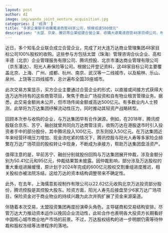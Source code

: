 ```yaml
---
layout: post
author: AI
image: img/wanda_joint_venture_acquisition.jpg
categories: [ '經濟' ]
title: "多家企業聯手收購萬達商管48家公司，規模或達500億元"
description: "太盟、京東、騰訊等企業組建合營企業，收購大連萬達商管48家目標公司，布局全國一二線及部分三四線城市，助力萬達流動性並推動輕資產轉型，交易金額傳聞高達500億元。此次合作反映中國核心城市商業地產長期潛力，但萬達部分股權仍受仲裁和法凍影響，資本結構調整仍有不確定性。"
---
```

近日，多个知名企业联合成立合营企业，完成了对大连万达商业管理集团48家目标公司100%股权的收购。这些参与方包括太盟（珠海）管理咨询合伙企业、高和丰德（北京）企业管理服务有限公司、腾讯控股、北京市潘达商业管理有限公司（京东潘达）、阳光人寿保险等公司。根据公开登记资料，这48家目标公司主要覆盖北京、上海、广州、成都、杭州、南京、武汉等一二线城市，以及榆林、乐山、泉州、上饶等三四线城市，总计遍布全国39座城市。

此次交易方案显示，买方企业主要通过合营企业的形式，以直接或间接方式获得大连万达所持有的这些商管项目，聚焦于商业广场投资和自有物业租赁管理业务。据悉，此交易金额尚未公开，但市场传闻金额或高达500亿元。有多数业内人士预测，此举将为万达集团纾解流动性压力，同时推动其轻资产战略转型。

回顾本次参与收购的企业，与万达集团早有合作渊源。例如，在2018年，腾讯控股联合京东、苏宁、融创就曾共同向万达商管注资，收购万达在港股退市时引入投资者手中的部分股份，其中腾讯投入100亿元、京东则投入50亿元。在万达集团近年来经营环境压力增加、现金流吃紧的情况下，腾讯控股与阳光人寿等多家险企频繁在万达广场项目的股权转让中现身，不断成为承接方，帮助万达集团盘活资产。

值得注意的是，早前苏宁、融创分别就股份回购与万达集团展开仲裁，涉及金额分别为50.41亿元和95亿元，仲裁结果暂未披露。因仲裁影响，部分涉及万达股权的重大重组进展缓慢，原计划于2024年完成的600亿元股权交割重组进度推迟，相关股权亦被法院冻结，这给万达的资本结构调整带来不确定性。

此外，在去年，上海儒意影视制作有限公司以22.62亿元收购北京万达投资部分股份，腾讯控股是其控股大股东。险资方面，阳光人寿先后接盘至少6家万达广场项目，保险资金对于商业物业的持续兴趣为此次并购扩展了资金来源渠道。

伴随着本次交易，太盟投资集团再度扮演牵头角色，主导磋商和交易结构安排。尽管万达大力推动资本运作以挽回企业流动性，此轮合作也表明各大投资方长期看好中国核心城市商业地产市场的前景。不过，万达股权结构的进一步明朗仍需等待仲裁和股权冻结等法律程序的落地。